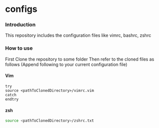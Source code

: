 # configs
### Introduction
This repository includes the configuration files like vimrc, bashrc, zshrc
### How to use
First Clone the repository to some folder
Then refer to the cloned files as follows (Append following to your current configuration file)
#### Vim
```vim
try
source <pathToClonedDirectory>/vimrc.vim
catch
endtry
```
#### zsh
```bash
source <pathToClonedDirectory>/zshrc.txt
```
